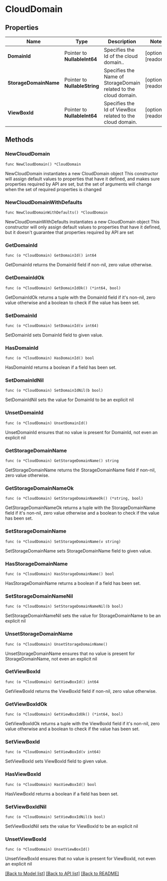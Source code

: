 # CloudDomain

## Properties

Name | Type | Description | Notes
------------ | ------------- | ------------- | -------------
**DomainId** | Pointer to **NullableInt64** | Specifies the Id of the cloud domain.. | [optional] [readonly] 
**StorageDomainName** | Pointer to **NullableString** | Specifies the Name of StorageDomain related to the cloud domain. | [optional] [readonly] 
**ViewBoxId** | Pointer to **NullableInt64** | Specifies the Id of ViewBox related to the cloud domain. | [optional] [readonly] 

## Methods

### NewCloudDomain

`func NewCloudDomain() *CloudDomain`

NewCloudDomain instantiates a new CloudDomain object
This constructor will assign default values to properties that have it defined,
and makes sure properties required by API are set, but the set of arguments
will change when the set of required properties is changed

### NewCloudDomainWithDefaults

`func NewCloudDomainWithDefaults() *CloudDomain`

NewCloudDomainWithDefaults instantiates a new CloudDomain object
This constructor will only assign default values to properties that have it defined,
but it doesn't guarantee that properties required by API are set

### GetDomainId

`func (o *CloudDomain) GetDomainId() int64`

GetDomainId returns the DomainId field if non-nil, zero value otherwise.

### GetDomainIdOk

`func (o *CloudDomain) GetDomainIdOk() (*int64, bool)`

GetDomainIdOk returns a tuple with the DomainId field if it's non-nil, zero value otherwise
and a boolean to check if the value has been set.

### SetDomainId

`func (o *CloudDomain) SetDomainId(v int64)`

SetDomainId sets DomainId field to given value.

### HasDomainId

`func (o *CloudDomain) HasDomainId() bool`

HasDomainId returns a boolean if a field has been set.

### SetDomainIdNil

`func (o *CloudDomain) SetDomainIdNil(b bool)`

 SetDomainIdNil sets the value for DomainId to be an explicit nil

### UnsetDomainId
`func (o *CloudDomain) UnsetDomainId()`

UnsetDomainId ensures that no value is present for DomainId, not even an explicit nil
### GetStorageDomainName

`func (o *CloudDomain) GetStorageDomainName() string`

GetStorageDomainName returns the StorageDomainName field if non-nil, zero value otherwise.

### GetStorageDomainNameOk

`func (o *CloudDomain) GetStorageDomainNameOk() (*string, bool)`

GetStorageDomainNameOk returns a tuple with the StorageDomainName field if it's non-nil, zero value otherwise
and a boolean to check if the value has been set.

### SetStorageDomainName

`func (o *CloudDomain) SetStorageDomainName(v string)`

SetStorageDomainName sets StorageDomainName field to given value.

### HasStorageDomainName

`func (o *CloudDomain) HasStorageDomainName() bool`

HasStorageDomainName returns a boolean if a field has been set.

### SetStorageDomainNameNil

`func (o *CloudDomain) SetStorageDomainNameNil(b bool)`

 SetStorageDomainNameNil sets the value for StorageDomainName to be an explicit nil

### UnsetStorageDomainName
`func (o *CloudDomain) UnsetStorageDomainName()`

UnsetStorageDomainName ensures that no value is present for StorageDomainName, not even an explicit nil
### GetViewBoxId

`func (o *CloudDomain) GetViewBoxId() int64`

GetViewBoxId returns the ViewBoxId field if non-nil, zero value otherwise.

### GetViewBoxIdOk

`func (o *CloudDomain) GetViewBoxIdOk() (*int64, bool)`

GetViewBoxIdOk returns a tuple with the ViewBoxId field if it's non-nil, zero value otherwise
and a boolean to check if the value has been set.

### SetViewBoxId

`func (o *CloudDomain) SetViewBoxId(v int64)`

SetViewBoxId sets ViewBoxId field to given value.

### HasViewBoxId

`func (o *CloudDomain) HasViewBoxId() bool`

HasViewBoxId returns a boolean if a field has been set.

### SetViewBoxIdNil

`func (o *CloudDomain) SetViewBoxIdNil(b bool)`

 SetViewBoxIdNil sets the value for ViewBoxId to be an explicit nil

### UnsetViewBoxId
`func (o *CloudDomain) UnsetViewBoxId()`

UnsetViewBoxId ensures that no value is present for ViewBoxId, not even an explicit nil

[[Back to Model list]](../README.md#documentation-for-models) [[Back to API list]](../README.md#documentation-for-api-endpoints) [[Back to README]](../README.md)


